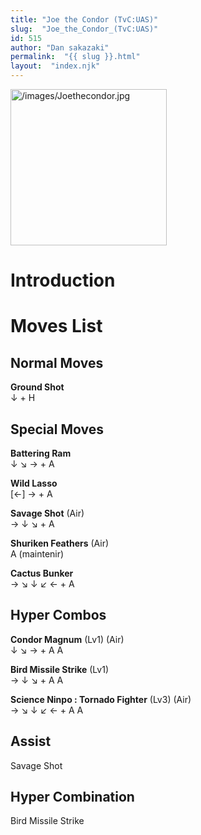 ```yaml
---
title: "Joe the Condor (TvC:UAS)"
slug:  "Joe_the_Condor_(TvC:UAS)"
id: 515
author: "Dan sakazaki"
permalink:  "{{ slug }}.html"
layout:  "index.njk"
---
```


<img src="/images/Joethecondor.jpg" title="/images/Joethecondor.jpg"
width="250" alt="/images/Joethecondor.jpg" />  

# Introduction

# Moves List

## Normal Moves

**Ground Shot**  
↓ + H

## Special Moves

**Battering Ram**  
↓ ↘ → + A

**Wild Lasso**  
\[←\] → + A

**Savage Shot** (Air)  
→ ↓ ↘ + A

**Shuriken Feathers** (Air)  
A (maintenir)

**Cactus Bunker**  
→ ↘ ↓ ↙ ← + A

## Hyper Combos

**Condor Magnum** (Lv1) (Air)  
↓ ↘ → + A A

**Bird Missile Strike** (Lv1)  
→ ↓ ↘ + A A

**Science Ninpo : Tornado Fighter** (Lv3) (Air)  
→ ↘ ↓ ↙ ← + A A

## Assist

Savage Shot

## Hyper Combination

Bird Missile Strike
